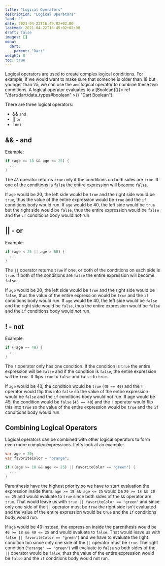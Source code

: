 ```yaml
---
title: "Logical Operators"
description: "Logical Operators"
lead: ""
date: 2021-04-22T16:49:02+02:00
lastmod: 2021-04-22T16:49:02+02:00
draft: false
images: []
menu: 
  dart:
    parent: "Dart"
weight: 8
toc: true
---
```


Logical operators are used to create complex logical conditions. For example, if we would want to make sure that someone is older than 18 but younger than 25, we can use the `and` logical operator to combine these two conditions. A logical operator evaluates to a [Boolean]({{< ref "/dart/dart/data_types#boolean" >}} "Dart Boolean").

There are three logical operators: 

- && `and`
- || `or`
- ! `not`

## && - and

Example:

```dart
if (age >= 18 && age <= 25) {
  ...
}
```

The `&&` operator returns `true` only if the conditions on both sides are `true`. If one of the conditions is `false` the entire expression will become `false`.

If `age` would be 20, the left side would be `true` and the right side would be `true`, thus the value of the entire expression would be `true` and the `if` conditions body would run. If `age` would be 40, the left side would be `true` but the right side would be `false`, thus the entire expression would be `false` and the `if` conditions body would *not* run.

## || - or

Example:

```dart
if (age < 25 || age > 60) {
  ...
}
```

The `||` operator returns `true` if one, or both of the conditions on each side is `true`. If both of the conditions are `false` the entire expression will become `false`.

If `age` would be 20, the left side would be `true` and the right side would be `false`, thus the value of the entire expression would be `true` and the `if` conditions body would run. If `age` would be 40, the left side would be `false` and the right side would be `false`, thus the entire expression would be `false` and the `if` conditions body would *not* run.

## ! - not

Example:

```dart
if (!age == 40) {
  ...
}
```

The `!` operator only has one condition. If the condition is `true` the entire expression will be `false` and if the condition is `false`, the entire expression will be `true`. It flips `true` to `false` and `false` to `true`.

If `age` would be 40, the condition would be `true` (`40 == 40`) and the `!` operator would flip this into `false` so the value of the entire expression would be `false` and the `if` conditions body would not run. If age would be 45, the condition would be `false` (`45 == 40`) and the `!` operator would flip this into `true` so the value of the entire expression would be `true` and the `if` conditions body would run.

## Combining Logical Operators

Logical operators can be combined with other logical operators to form even more complex expressions. Let's look at an example:

```dart
var age = 20;
var favoriteColor = "orange";

if ((age >= 18 && age <= 25) || favoriteColor == "green") {
  ...
}
```

Parenthesis have the highest priority so we have to start evaluation the expression inside them. `age >= 18 && age <= 25` would be `20 >= 18 && 20 <= 25` and would evaluate to `true` since both sides of the `&&` operator are `true`. That would leave us with `true || favoriteColor == "green"` and since only one side of the `||` operator must be `true` the right side isn't evaluated and the value of the entire expression would be `true` and the `if` conditions body would run.

If `age` would be 40 instead, the expression inside the parenthesis would be `40 >= 18 && 40 <= 25` and would evaluate to `false`. That would leave us with `false || favoriteColor == "green"`) and we have to evaluate the right condition too since only one side of the `||` operator must be `true`. The right condition (`"orange" == "green"`) will evaluate to `false` so both sides of the `||` operator would be `false`, thus the value of the entire expression would be `false` and the `if` conditions body would not run.
